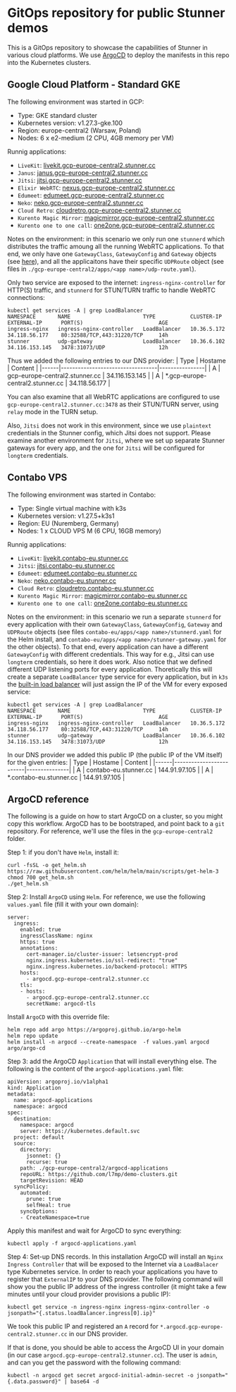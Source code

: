 # GitOps repository for public Stunner demos

This is a GitOps repository to showcase the capabilities of Stunner in various cloud platforms.
We use [ArgoCD](https://argo-cd.readthedocs.io/en/stable/) to deploy the manifests in this repo into the Kubernetes clusters.

## Google Cloud Platform - Standard GKE

The following environment was started in GCP:
 - Type: GKE standard cluster
 - Kubernetes version: v1.27.3-gke.100
 - Region: europe-central2 (Warsaw, Poland)
 - Nodes: 6 x e2-medium (2 CPU, 4GB memory per VM)

 Runnig applications:
  - `LiveKit`: [livekit.gcp-europe-central2.stunner.cc](https://livekit.gcp-europe-central2.stunner.cc)
  - `Janus`: [janus.gcp-europe-central2.stunner.cc](https://janus.gcp-europe-central2.stunner.cc)
  - `Jitsi`: [jitsi.gcp-europe-central2.stunner.cc](https://jitsi.gcp-europe-central2.stunner.cc)
  - `Elixir WebRTC`: [nexus.gcp-europe-central2.stunner.cc](https://nexus.gcp-europe-central2.stunner.cc)
  - `Edumeet`: [edumeet.gcp-europe-central2.stunner.cc](https://edumeet.gcp-europe-central2.stunner.cc)
  - `Neko`: [neko.gcp-europe-central2.stunner.cc](https://neko.gcp-europe-central2.stunner.cc)
  - `Cloud Retro`: [cloudretro.gcp-europe-central2.stunner.cc](https://cloudretro.gcp-europe-central2.stunner.cc)
  - `Kurento Magic Mirror`: [magicmirror.gcp-europe-central2.stunner.cc](https://magicmirror.gcp-europe-central2.stunner.cc)
  - `Kurento one to one call`: [one2one.gcp-europe-central2.stunner.cc](https://one2one.gcp-europe-central2.stunner.cc)

Notes on the environment: in this scenario we only run one `stunnerd` which distributes the traffic amoung all the running WebRTC applications. To that end, we only have one `GatewayClass`, `GatewayConfig` and `Gateway` objects (see [here](gcp-europe-central2/argocd-applications/stunner-common.yaml)), and all the applicaitons have their specific `UDPRoute` object (see files in `./gcp-europe-central2/apps/<app name>/udp-route.yaml`).

Only two service are exposed to the internet: `ingress-nginx-controller` for HTTP(S) traffic, and `stunnerd` for STUN/TURN traffic to handle WebRTC connections:
```
kubectl get services -A | grep LoadBalancer
NAMESPACE       NAME                       TYPE           CLUSTER-IP     EXTERNAL-IP      PORT(S)                        AGE           
ingress-nginx   ingress-nginx-controller   LoadBalancer   10.36.5.172    34.118.56.177    80:32588/TCP,443:31220/TCP     14h
stunner         udp-gateway                LoadBalancer   10.36.6.102    34.116.153.145   3478:31073/UDP                 12h
```

Thus we added the following entries to our DNS provider:
| Type | Hostame                          | Content        |
|------|----------------------------------|----------------|
| A    | gcp-europe-central2.stunner.cc   | 34.116.153.145 |
| A    | *.gcp-europe-central2.stunner.cc | 34.118.56.177  |

You can also examine that all WebRTC applications are configured to use `gcp-europe-central2.stunner.cc:3478` as their STUN/TURN server, using `relay` mode in the TURN setup.

Also, `Jitsi` does not work in this environment, since we use `plaintext` credentials in the Stunner config, which Jitsi does not support. Please examine another environment for `Jitsi`, where we set up separate Stunner gateways for every app, and the one for `Jitsi` will be configured for `longterm` credentials.

## Contabo VPS

The following environment was started in Contabo:
 - Type: Single virtual machine with k3s
 - Kubernetes version: v1.27.5+k3s1
 - Region: EU (Nuremberg, Germany)
 - Nodes: 1 x CLOUD VPS M (6 CPU, 16GB memory)

 Runnig applications:
  - `LiveKit`: [livekit.contabo-eu.stunner.cc](https://livekit.contabo-eu.stunner.cc)
  - `Jitsi`: [jitsi.contabo-eu.stunner.cc](https://jitsi.contabo-eu.stunner.cc)
  - `Edumeet`: [edumeet.contabo-eu.stunner.cc](https://edumeet.contabo-eu.stunner.cc)
  - `Neko`: [neko.contabo-eu.stunner.cc](https://neko.contabo-eu.stunner.cc)
  - `Cloud Retro`: [cloudretro.contabo-eu.stunner.cc](https://cloudretro.contabo-eu.stunner.cc)
  - `Kurento Magic Mirror`: [magicmirror.contabo-eu.stunner.cc](https://magicmirror.contabo-eu.stunner.cc)
  - `Kurento one to one call`: [one2one.contabo-eu.stunner.cc](https://one2one.contabo-eu.stunner.cc)

Notes on the environment: in this scenario we run a separate `stunnerd` for every application with their own `GatewayClass`, `GatewayConfig`, `Gateway` and `UDPRoute` objects (see files `contabo-eu/apps/<app name>/stunnerd.yaml` for the Helm install, and `contabo-eu/apps/<app name>/stunner-gateway.yaml` for the other objects). To that end, every application can have a different `GatewayConfig` with different credentials. This way for e.g., Jitsi can use `longterm` credentials, so here it does work. Also notice that we defined different UDP listening ports for every application. Thoretically this will create a separate `LoadBalancer` type service for every application, but in `k3s` the [built-in load balancer](https://docs.k3s.io/networking#service-load-balancer) will just assign the IP of the VM for every exposed service:

```
kubectl get services -A | grep LoadBalancer
NAMESPACE       NAME                       TYPE           CLUSTER-IP     EXTERNAL-IP      PORT(S)                        AGE           
ingress-nginx   ingress-nginx-controller   LoadBalancer   10.36.5.172    34.118.56.177    80:32588/TCP,443:31220/TCP     14h
stunner         udp-gateway                LoadBalancer   10.36.6.102    34.116.153.145   3478:31073/UDP                 12h
```

In our DNS provider we added this public IP (the public IP of the VM itself) for the given entries:
| Type | Hostame                 | Content       |
|------|-------------------------|---------------|
| A    | contabo-eu.stunner.cc   | 144.91.97.105 |
| A    | *.contabo-eu.stunner.cc | 144.91.97.105 |

## ArgoCD reference

The following is a guide on how to start ArgoCD on a cluster, so you might copy this workflow.
ArgoCD has to be bootstraped, and point back to a `git` repository.
For reference, we'll use the files in the `gcp-europe-central2` folder.

Step 1: if you don't have `Helm`, install it:
```
curl -fsSL -o get_helm.sh https://raw.githubusercontent.com/helm/helm/main/scripts/get-helm-3
chmod 700 get_helm.sh
./get_helm.sh
```

Step 2: Install `ArgoCD` using `Helm`.
For reference, we use the following `values.yaml` file (fill it with your own domain):
```
server:
  ingress:
    enabled: true
    ingressClassName: nginx
    https: true
    annotations: 
      cert-manager.io/cluster-issuer: letsencrypt-prod
      nginx.ingress.kubernetes.io/ssl-redirect: "true"
      nginx.ingress.kubernetes.io/backend-protocol: HTTPS
    hosts: 
      - argocd.gcp-europe-central2.stunner.cc
    tls: 
    - hosts:
      - argocd.gcp-europe-central2.stunner.cc
      secretName: argocd-tls
```

Install `ArgoCD` with this override file:
```
helm repo add argo https://argoproj.github.io/argo-helm
helm repo update
helm install -n argocd --create-namespace  -f values.yaml argocd argo/argo-cd
```

Step 3: add the ArgoCD `Application` that will install everything else.
The following is the content of the `argocd-applications.yaml` file:
```
apiVersion: argoproj.io/v1alpha1
kind: Application
metadata:
  name: argocd-applications
  namespace: argocd
spec:
  destination:
    namespace: argocd
    server: https://kubernetes.default.svc
  project: default
  source:
    directory:
      jsonnet: {}
      recurse: true
    path: ./gcp-europe-central2/argocd-applications
    repoURL: https://github.com/l7mp/demo-clusters.git
    targetRevision: HEAD
  syncPolicy:
    automated:
      prune: true
      selfHeal: true
    syncOptions:
    - CreateNamespace=true
```

Apply this manifest and wait for ArgoCD to sync everything:
```
kubectl apply -f argocd-applications.yaml
```

Step 4: Set-up DNS records.
In this installation ArgoCD will install an `Nginx Ingress Controller` that will be exposed to the Internet via a `LoadBalacer` type Kubernetes service. In order to reach your applications you have to register that `ExternalIP` to your DNS provider. The following command will show you the public IP address of the ingress controller (it might take a few minutes until your cloud provider provisions a public IP):
```
kubectl get service -n ingress-nginx ingress-nginx-controller -o jsonpath="{.status.loadBalancer.ingress[0].ip}"
```

We took this public IP and registered an `A` record for `*.argocd.gcp-europe-central2.stunner.cc` in our DNS provider.

If that is done, you should be able to access the ArgoCD UI in your domain (in our case `argocd.gcp-europe-central2.stunner.cc`). The user is `admin`, and can you get the password with the following command:
```
kubectl -n argocd get secret argocd-initial-admin-secret -o jsonpath="{.data.password}" | base64 -d
``` 
